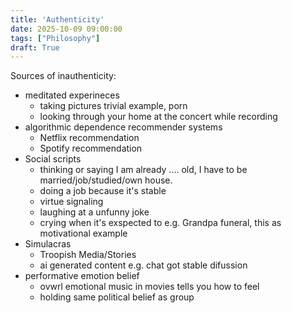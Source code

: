 ```yaml
---
title: 'Authenticity'
date: 2025-10-09 09:00:00
tags: ["Philosophy"]
draft: True
---
```


Sources of inauthenticity:
- meditated experineces
    - taking pictures trivial example, porn
    - looking through your home at the concert while recording
- algorithmic dependence recommender systems
     - Netflix recommendation
     - Spotify recommendation
- Social scripts
    - thinking or saying I am already .... old, I have to be married/job/studied/own house.
    - doing a job because it's stable
    - virtue signaling
    - laughing at a unfunny joke
    - crying when it's exspected to e.g. Grandpa funeral, this as motivational example
- Simulacras
    - Troopish Media/Stories
     - ai generated content e.g. chat got stable difussion
- performative emotion belief
    - ovwrl emotional music in movies tells you how to feel
    - holding same political belief as group
